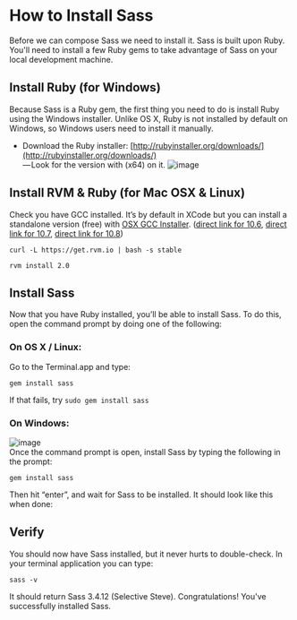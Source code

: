 How to Install Sass
================
Before we can compose Sass we need to install it. Sass is built upon Ruby. You'll need to install a few Ruby gems to take advantage of Sass on your local development machine.

## Install Ruby (for Windows)
Because Sass is a Ruby gem, the first thing you need to do is install Ruby using the Windows installer. Unlike OS X, Ruby is not installed by default on Windows, so Windows users need to install it manually.

- Download the Ruby installer: [http://rubyinstaller.org/downloads/](http://rubyinstaller.org/downloads/)  
  — Look for the version with (x64) on it. ![image](https://github.com/minamarkham/supercharge-sass/blob/master/img/install-2.jpg)


## Install RVM &amp; Ruby (for Mac OSX &amp; Linux)
Check you have GCC installed. It’s by default in XCode but you can install a standalone version (free) with [OSX GCC Installer](https://github.com/kennethreitz/osx-gcc-installer). ([direct link for 10.6](https://github.com/downloads/kennethreitz/osx-gcc-installer/GCC-10.6.pkg), [direct link for 10.7](https://github.com/downloads/kennethreitz/osx-gcc-installer/GCC-10.7-v2.pkg), [direct link for 10.8](https://github.com/downloads/kennethreitz/osx-gcc-installer/GCC-10.7-v2.pkg))

```
curl -L https://get.rvm.io | bash -s stable
```
```
rvm install 2.0
```

## Install Sass
Now that you have Ruby installed, you’ll be able to install Sass. To do this, open the command prompt by doing one of the following:
### On OS X / Linux:
Go to the Terminal.app and type:
```
gem install sass
```
If that fails, try ```sudo gem install sass```

### On Windows:
![image](https://github.com/minamarkham/supercharge-sass/blob/master/img/install-1.jpg)  
Once the command prompt is open, install Sass by typing the following in the prompt:

```
gem install sass
```

Then hit “enter”, and wait for Sass to be installed. It should look like this when done:

## Verify
You should now have Sass installed, but it never hurts to double-check. In your terminal application you can type:
```
sass -v
```
It should return Sass 3.4.12 (Selective Steve).
Congratulations! You've successfully installed Sass.